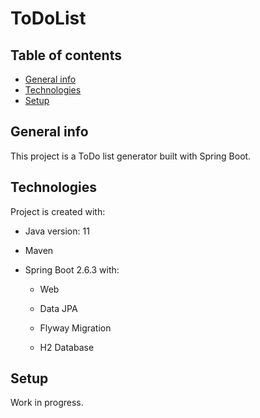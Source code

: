 # ToDoList
## Table of contents
* [General info](#general-info)
* [Technologies](#technologies)
* [Setup](#setup)

## General info
This project is a ToDo list generator built with Spring Boot.
	
## Technologies
Project is created with:

* Java version: 11

* Maven

* Spring Boot 2.6.3 with:

  * Web
  
  * Data JPA
  
  * Flyway Migration
  
  * H2 Database
	
## Setup
Work in progress.